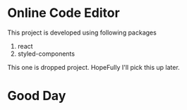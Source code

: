# Online Code Editor

This project is developed using following packages

1. react
2. styled-components

This one is dropped project. HopeFully I'll pick this up later.


# Good Day